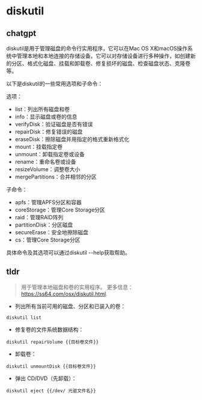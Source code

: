 # diskutil 
## chatgpt 
diskutil是用于管理磁盘的命令行实用程序，它可以在Mac OS X和macOS操作系统中管理本地和本地连接的存储设备。它可以对存储设备进行多种操作，如创建新的分区、格式化磁盘、挂载和卸载卷、修复损坏的磁盘、检查磁盘状态、克隆卷等。

以下是diskutil的一些常用选项和子命令：

选项：
- list：列出所有磁盘和卷
- info：显示磁盘或卷的信息
- verifyDisk：验证磁盘是否有错误
- repairDisk：修复错误的磁盘
- eraseDisk：擦除磁盘并用指定的格式重新格式化
- mount：挂载指定卷
- unmount：卸载指定卷或设备
- rename：重命名卷或设备
- resizeVolume：调整卷大小
- mergePartitions：合并相邻的分区

子命令：
- apfs：管理APFS分区和容器
- coreStorage：管理Core Storage分区
- raid：管理RAID阵列
- partitionDisk：分区磁盘
- secureErase：安全地擦除磁盘
- cs：管理Core Storage分区

具体命令及其选项可以通过diskutil --help获取帮助。 

## tldr 
 
> 用于管理本地磁盘和卷的实用程序。
> 更多信息：<https://ss64.com/osx/diskutil.html>.

- 列出所有当前可用的磁盘、分区和已装入的卷：

`diskutil list`

- 修复卷的文件系统数据结构：

`diskutil repairVolume {{目标卷文件}}`

- 卸载卷：

`diskutil unmountDisk {{目标卷文件}}`

- 弹出 CD/DVD（先卸载）：

`diskutil eject {{/dev/ 光驱文件名}}`
